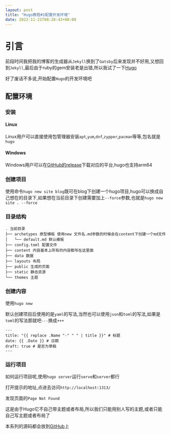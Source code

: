 ```yaml
---
layout: post
title: "Hugo教程#1配置开发环境"
date: 2022-11-21T08:28:43+08:00
---
```


# 引言

前段时间我把我的博客的生成器从`Jekyll`换到了`Gatsby`后来发现并不好用,又想回到`Jekyll`,最后由于ruby的gem安装老是出错,所以我试了一下[Hugo](https://gohugo.io/)


好了废话不多说,开始配置`Hugo`的开发环境吧

## 配置环境

### 安装

#### Linux

Linux用户可以直接使用包管理器安装`apt`,`yum`,`dnf`,`zypper`,`pacman`等等,包名就是`hugo`


#### Windows

Windows用户可以在[GitHub的release](https://github.com/gohugoio/hugo/releases)下载对应的平台,hugo也支持arm64

### 创建项目

使用命令`hugo new site blog`既可在blog下创建一个hugo项目,hugo可以换成自己想在的目录下,如果想在当前目录下创建需要加上`--force`参数,也就是`hugo new site . --force`

### 目录结构

```
. 当前目录
├── archetypes 原型模板 使用new 文件名.md参数的时候会在content下创建一个md文件
│   └── default.md 默认模板
├── config.toml 配置文件
├── content 内容基本上所有的内容都写在这里面
├── data 数据
├── layouts 布局
├── public 生成的页面
├── static 静态资源
└── themes 主题
```

### 创建内容

使用`hugo new `

默认创建项目后使用的是`yaml`的写法,当然也可以使用`json`和`toml`的写法,如果是`toml`的写法那就吧`---`换成`+++`

```
---
title: "{{ replace .Name "-" " " | title }}" # 标题
date: {{ .Date }} # 日期
draft: true # 是否为草稿
---
```

### 运行项目

如何运行项目呢,使用`hugo server`运行`serve`和`server`都行

打开提示的地址,点进去访问`http://localhost:1313/`

发现页面的`Page Not Found`

这是由于Hugo它不自己带主题或者布局,所以我们只能用别人写的主题,或者只能自己写主题或者布局了

本系列的源码都会放到[GitHub](https://github.com/Enaium-Learn/Hugo)上
